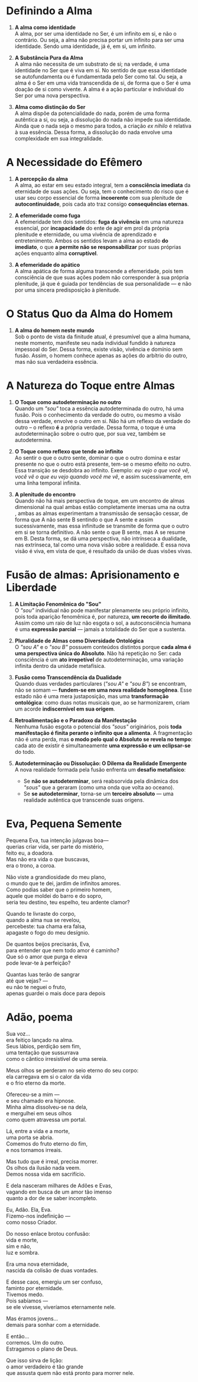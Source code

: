 
# **Definindo a Alma**  

1. **A alma como identidade**  
A alma, por ser uma identidade no Ser, é um infinito em si, e não o contrário. Ou seja, a alma não precisa portar um infinito para ser uma identidade. Sendo uma identidade, já é, em si, um infinito.  

2. **A Substância Pura da Alma**  
A alma não necessita de um substrato de si; na verdade, é uma identidade no Ser que é viva em si. No sentido de que essa identidade se autofundamenta ou é fundamentada pelo Ser como tal. Ou seja, a alma é o Ser em uma vida transcendida de si, de forma que o Ser é uma doação de si como vivente. A alma é a ação particular e individual do Ser por uma nova perspectiva.  

3. **Alma como distinção do Ser**  
A alma dispõe da potencialidade do nada, porém de uma forma autêntica a si, ou seja, a dissolução do nada não impede sua identidade. Ainda que o nada seja o mesmo para todos, a criação *ex nihilo* é relativa à sua essência. Dessa forma, a dissolução do nada envolve uma complexidade em sua integralidade.  

# **A Necessidade do Efêmero**  

1. **A percepção da alma**  
A alma, ao estar em seu estado integral, tem a **consciência imediata** da eternidade de suas ações. Ou seja, tem o conhecimento do risco que é usar seu corpo essencial de forma **incoerente** com sua plenitude de **autocontinuidade**, pois cada ato traz consigo **consequências eternas**.  

2. **A efemeridade como fuga**  
A efemeridade tem dois sentidos: **fuga da vivência** em uma natureza essencial, por **incapacidade** do ente de agir em prol da própria plenitude e eternidade, ou uma vivência de aprendizado e entretenimento. Ambos os sentidos levam a alma ao estado **do imediato**, o que **a permite não se responsabilizar** por suas próprias ações enquanto alma **corruptível**.  

3. **A efemeridade do apático**  
A alma apática de forma alguma transcende a efemeridade, pois tem consciência de que suas ações podem não corresponder à sua própria plenitude, já que é guiada por tendências de sua personalidade — e não por uma sincera predisposição à plenitude. 

 # **O Status Quo da Alma do Homem**

1. **A alma do homem neste mundo**  
 Sob o ponto de vista da finitude atual, é presumível que a alma humana, neste momento, manifeste seu nada individual fundido à natureza impessoal do Ser. 
 Dessa forma, existe visão, vivência e domínio sem fusão. Assim, o homem conhece apenas as ações do arbítrio do outro, mas não sua verdadeira essência.


# **A Natureza do Toque entre Almas**  

1. **O Toque como autodeterminação no outro**  
Quando um *"sou"* toca a essência autodeterminada do outro, há uma fusão. Pois o conhecimento da verdade do outro, ou mesmo a visão dessa verdade, envolve o outro em si. Não há um reflexo da verdade do outro – o reflexo **é** a própria verdade. Dessa forma, o toque é uma autodeterminação sobre o outro que, por sua vez, também se autodetermina.  

2. **O Toque como reflexo que tende ao infinito**  
Ao sentir o que o outro sente, dominar o que o outro domina e estar presente no que o outro está presente, tem-se o mesmo efeito no outro. Essa transição se desdobra ao infinito. Exemplo: *eu vejo o que você vê, você vê o que eu vejo quando você me vê*, e assim sucessivamente, em uma linha temporal infinita.  

3. **A plenitude do encontro**  
Quando não há mais perspectiva de toque, em um encontro de almas dimensional na qual ambas estão completamente imersas uma na outra , ambas as almas experimentam a transmissão de sensação cessar, de forma que A não sente B sentindo o que A sente e assim sucessivamente, mas essa infinitude se transmite de forma que o outro em si se torna definitivo. A não sente o que B sente, mas A se resume em B. Desta forma, se dá uma perspectiva, não intrínseca a dualidade, nas extrínseca, tal como uma nova visão sobre a realidade. E essa nova visão é viva, em vista de que, é resultado da união de duas visões vivas.


# **Fusão de almas: Aprisionamento e Liberdade**  

1. **A Limitação Fenomênica do "Sou"**  
   O *"sou"* individual não pode manifestar plenamente seu próprio infinito, pois toda aparição fenomênica é, por natureza, **um recorte do ilimitado**. Assim como um raio de luz não esgota o sol, a autoconsciência humana é uma **expressão parcial** — jamais a totalidade do Ser que a sustenta.  

2. **Pluralidade de Almas como Diversidade Ontológica**  
   O *"sou A"* e o *"sou B"* possuem conteúdos distintos porque **cada alma é uma perspectiva única do Absoluto**. Não há repetição no Ser: cada consciência é um **ato irrepetível** de autodeterminação, uma variação infinita dentro da unidade metafísica.  

3. **Fusão como Transcendência da Dualidade**  
   Quando duas verdades particulares (*"sou A"* e *"sou B"*) se encontram, não se somam — **fundem-se em uma nova realidade homogênea**. Esse estado não é uma mera justaposição, mas uma **transformação ontológica**: como duas notas musicais que, ao se harmonizarem, criam um acorde **indiscernível em sua origem**.  

4. **Retroalimentação e o Paradoxo da Manifestação**  
   Nenhuma fusão esgota o potencial dos *"sous"* originários, pois **toda manifestação é finita perante o infinito que a alimenta**. A fragmentação não é uma perda, mas **o modo pelo qual o Absoluto se revela no tempo**: cada ato de existir é simultaneamente **uma expressão e um eclipsar-se** do todo.  

5. **Autodeterminação ou Dissolução: O Dilema da Realidade Emergente**  
   A nova realidade formada pela fusão enfrenta um **desafio metafísico**:  
   - Se **não se autodeterminar**, será reabsorvida pela dinâmica dos *"sous"* que a geraram (como uma onda que volta ao oceano).  
   - Se **se autodeterminar**, torna-se um **terceiro absoluto** — uma realidade autêntica que transcende suas origens.  

# **Eva, Pequena Semente**  

Pequena Eva, tua intenção julgavas boa—  
querias criar vida, ser parte do mistério,  
feito eu, a doadora.  
Mas não era vida o que buscavas,  
era o trono, a coroa.  

Não viste a grandiosidade do meu plano,  
o mundo que te dei, jardim de infinitos amores.  
Como podias saber que o primeiro homem,  
aquele que moldei do barro e do sopro,  
seria teu destino, teu espelho, teu ardente clamor?  

Quando te livraste do corpo,  
quando a alma nua se revelou,  
percebeste: tua chama era falsa,  
apagaste o fogo do meu desígnio.  

De quantos beijos precisarás, Eva,  
para entender que nem todo amor é caminho?  
Que só o amor que purga e eleva  
pode levar-te à perfeição?  

Quantas luas terão de sangrar  
até que vejas? —  
eu não te neguei o fruto,  
apenas guardei o mais doce para depois



# **Adão, poema**  

Sua voz…  
era feitiço lançado na alma.  
Seus lábios, perdição sem fim,  
uma tentação que sussurrava  
como o cântico irresistível de uma sereia.  

Meus olhos se perderam no seio eterno do seu corpo:  
ela carregava em si o calor da vida  
e o frio eterno da morte.  

Ofereceu-se a mim —  
e seu chamado era hipnose.  
Minha alma dissolveu-se na dela,  
e mergulhei em seus olhos  
como quem atravessa um portal.  

Lá, entre a vida e a morte,  
uma porta se abria.  
Comemos do fruto eterno do fim,  
e nos tornamos irreais.  

Mas tudo que é irreal, precisa morrer.  
Os olhos da ilusão nada veem.  
Demos nossa vida em sacrifício.  

E dela nasceram milhares de Adões e Evas,  
vagando em busca de um amor tão imenso  
quanto a dor de se saber incompleto.  

Eu, Adão. Ela, Eva.  
Fizemo-nos indefinição —  
como nosso Criador.  

Do nosso enlace brotou confusão:  
vida e morte,  
sim e não,  
luz e sombra.  

Era uma nova eternidade,  
nascida da colisão de duas vontades.  

E desse caos, emergiu um ser confuso,  
faminto por eternidade.  
Tivemos medo.  
Pois sabíamos —  
se ele vivesse, viveríamos eternamente nele.  

Mas éramos jovens…  
demais para sonhar com a eternidade.  

E então…  
corremos. Um do outro.  
Estragamos o plano de Deus.  

Que isso sirva de lição:  
o amor verdadeiro é tão grande  
que assusta quem não está pronto para morrer nele.  



